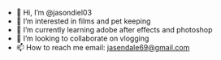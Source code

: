 - 👋 Hi, I’m @jasondiel03
- 👀 I’m interested in films and pet keeping
- 🌱 I’m currently learning adobe after effects and photoshop
- 💞️ I’m looking to collaborate on vlogging
- 📫 How to reach me email: jasendale69@gmail.com

<!---
jasondiel03/jasondiel03 is a ✨ special ✨ repository because its `README.md` (this file) appears on your GitHub profile.
You can click the Preview link to take a look at your changes.
--->

